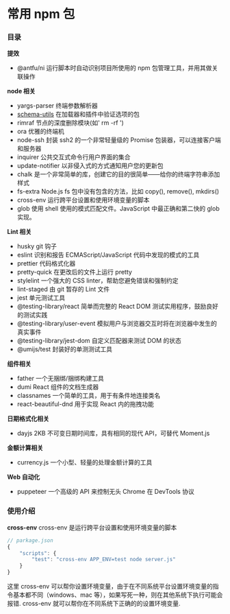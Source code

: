# 常用 npm 包

### 目录

**提效**

- @antfu/ni 运行脚本时自动识别项目所使用的 npm 包管理工具，并用其做关联操作

**node 相关**

- yargs-parser 终端参数解析器
- [schema-utils][1] 在加载器和插件中验证选项的包
- rimraf 节点的深度删除模块(如' rm -rf ')
- ora 优雅的终端机
- node-ssh 封装 ssh2 的一个非常轻量级的 Promise 包装器，可以连接客户端和服务器
- inquirer 公共交互式命令行用户界面的集合
- update-notifier 以非侵入式的方式通知用户您的更新包
- chalk 是一个非常简单的库，创建它的目的很简单——给你的终端字符串添加样式
- fs-extra Node.js fs 包中没有包含的方法，比如 copy(), remove(), mkdirs()
- cross-env 运行跨平台设置和使用环境变量的脚本
- glob 使用 shell 使用的模式匹配文件。JavaScript 中最正确和第二快的 glob 实现。

**Lint 相关**

- husky git 钩子
- eslint 识别和报告 ECMAScript/JavaScript 代码中发现的模式的工具
- prettier 代码格式化器
- pretty-quick 在更改后的文件上运行 pretty
- stylelint 一个强大的 CSS linter，帮助您避免错误和强制约定
- lint-staged 由 git 暂存的 Lint 文件
- jest 单元测试工具
- @testing-library/react 简单而完整的 React DOM 测试实用程序，鼓励良好的测试实践
- @testing-library/user-event 模拟用户与浏览器交互时将在浏览器中发生的真实事件
- @testing-library/jest-dom 自定义匹配器来测试 DOM 的状态
- @umijs/test 封装好的单测测试工具

**组件相关**

- father 一个无捆绑/捆绑构建工具
- dumi React 组件的文档生成器
- classnames 一个简单的工具，用于有条件地连接类名
- react-beautiful-dnd 用于实现 React 内的拖拽功能

**日期格式化相关**

- dayjs 2KB 不可变日期时间库，具有相同的现代 API，可替代 Moment.js

**金额计算相关**

- currency.js 一个小型、轻量的处理金额计算的工具

**Web 自动化**

- puppeteer 一个高级的 API 来控制无头 Chrome 在 DevTools 协议

### 使用介绍

**cross-env**
cross-env 是运行跨平台设置和使用环境变量的脚本

```js
// parkage.json
{
    "scripts": {
        "test": "cross-env APP_ENV=test node server.js"
    }
}
```

这里 cross-env 可以帮你设置环境变量，由于在不同系统平台设置环境变量的指令基本都不同（windows、mac 等），如果写死一种，则在其他系统下执行可能会报错.
cross-env 就可以帮你在不同系统下正确的的设置环境变量.

[1]: https://www.51cto.com/article/703602.html
